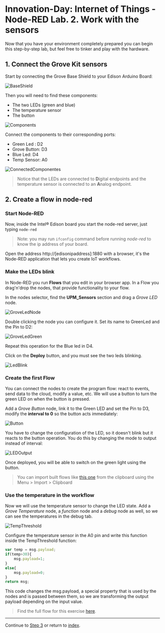 # Innovation-Day: Internet of Things - Node-RED Lab. 2. Work with the sensors

Now that you have your environment completely prepared you can begin this step-by-step lab, but feel free to tinker and play with the hardware.

## 1. Connect the Grove Kit sensors

Start by connecting the Grove Base Shield to your Edison Arduino Board:

![BaseShield](./images/baseshield.jpg "Grove Base Shield")

Then you will need to find these components:

- The two LEDs (green and blue)
- The temperature sensor
- The button

![Components](./images/components.jpg "Grove Kit Components")

Connect the components to their corresponding ports:

* Green Led : D2
* Grove Button: D3
* Blue Led: D4
* Temp Sensor: A0

![ConnectedComponentes](./images/connectedcomponents.jpg "Connected Components")

> Notice that the LEDs are connected to **D**igital endpoints and the temperature sensor is connected to an **A**nalog endpoint.

## 2. Create a flow in node-red

### Start Node-RED

Now, inside the Intel&reg; Edison board you start the node-red server, just typing `node-red`

> Note: you may run `ifconfig` command before running *node-red* to know the ip address of your board.

Open the address http://[edisonipaddress]:1880 with a browser, it's the Node-RED application that lets you create IoT workflows.

### Make the LEDs blink

In Node-RED you run **Flows** that you edit in your browser app. In a Flow you drag'n'drop the nodes, that provide functionality to your flow.

In the nodes selector, find the **UPM_Sensors** section and drag a *Grove LED* node.

![GroveLedNode](./images/node-red-led.png)

Double clicking the node you can configure it. Set its name to GreenLed and the Pin to D2:

![GroveLedGreen](./images/greenledd2.png)

Repeat this operation for the Blue led in D4.

Click on the **Deploy** button, and you must see the two leds blinking.

![LedBlink](./images/leds.gif "Two LED blinking")

### Create the first Flow

You can connect the nodes to create the program flow: react to events, send data to the cloud, modify a value, etc. We will use a button to turn the green LED on when the button is pressed.

Add a *Grove Button* node, link it to the Green LED and set the Pin to D3, modify the **interval to 0** so the button acts immediately:

![Button](./images/grovebutton.png)

You have to change the configuration of the LED, so it doesn't blink but it reacts to the button operation. You do this by changing the mode to output instead of interval:

![LEDOutput](./images/ledoutput.png)

Once deployed, you will be able to switch on the green light using the button.

> You can import built flows like [this one](!./flows/ex1.json) from the clipboard using the Menu > Import > Clipboard

### Use the temperature in the workflow

Now we will use the temperature sensor to change the LED state. Add a *Grove Temperature* node, a *function* node and a *debug* node as well, so we can see the temperatures in the debug tab.

![TempThreshold](./images/tempthres.png)

Configure the temperature sensor in the A0 pin and write this function inside the TempThreshold function:

```javascript
var temp = msg.payload;
if(temp>30){
    msg.payload=1;
}
else{
    msg.payload=0;
}
return msg;
```

This code changes the msg.payload, a special property that is used by the nodes and is passed between them, so we are transforming the output payload depending on the input value.

> Find the full flow for this exercise [here](./flows/ex1_b.json).

---
Continue to [Step 3](./node-red_lab_3.md) or return to [index](node-red_lab.md).
